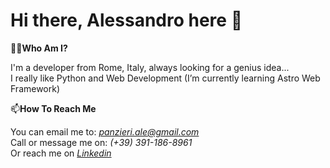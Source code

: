 # Hi there, Alessandro here 👋

🧑‍💻**Who Am I?**

I'm a developer from Rome, Italy, always looking for a genius idea...\
I really like Python and Web Development (I’m currently learning Astro Web Framework)

📫**How To Reach Me**

You can email me to: [*panzieri.ale@gmail.com*](mailto:panzieri.ale@gmail.com?subject=a)\
Call or message me on: *(+39) 391-186-8961*\
Or reach me on *[Linkedin](https://www.linkedin.com/in/alessandropanzieri/)*

